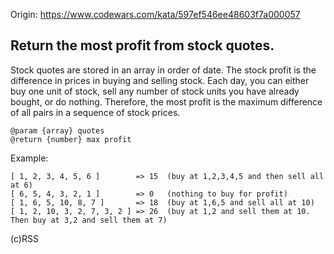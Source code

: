 Origin: https://www.codewars.com/kata/597ef546ee48603f7a000057

## Return the most profit from stock quotes.

Stock quotes are stored in an array in order of date. The stock profit is the difference in prices in buying and selling stock. Each day, you can either buy one unit of stock, sell any number of stock units you have already bought, or do nothing. Therefore, the most profit is the maximum difference of all pairs in a sequence of stock prices.

```
@param {array} quotes
@return {number} max profit
```

Example:

```
[ 1, 2, 3, 4, 5, 6 ]        => 15  (buy at 1,2,3,4,5 and then sell all at 6)
[ 6, 5, 4, 3, 2, 1 ]        => 0   (nothing to buy for profit)
[ 1, 6, 5, 10, 8, 7 ]       => 18  (buy at 1,6,5 and sell all at 10)
[ 1, 2, 10, 3, 2, 7, 3, 2 ] => 26  (buy at 1,2 and sell them at 10. Then buy at 3,2 and sell them at 7)
```

(c)RSS